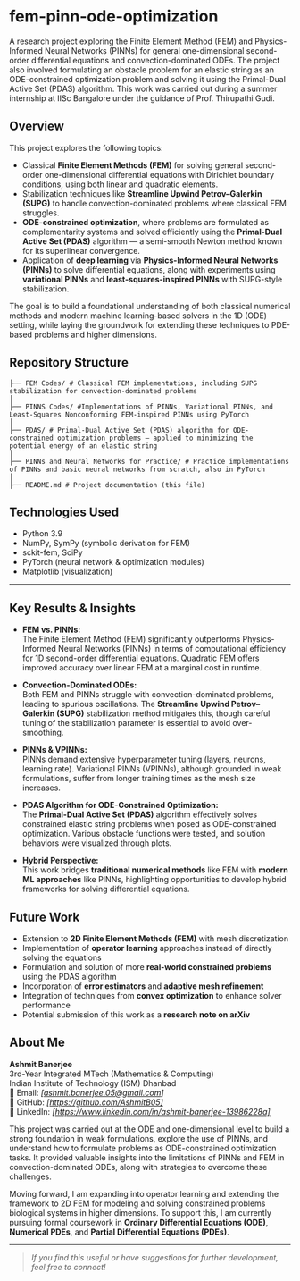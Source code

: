 # fem-pinn-ode-optimization
A research project exploring the Finite Element Method (FEM) and Physics-Informed Neural Networks (PINNs) for general one-dimensional second-order differential equations and convection-dominated ODEs. The project also involved formulating an obstacle problem for an elastic string as an ODE-constrained optimization problem and solving it using the Primal-Dual Active Set (PDAS) algorithm. This work was carried out during a summer internship at IISc Bangalore under the guidance of Prof. Thirupathi Gudi.

## Overview

This project explores the following topics:

- Classical **Finite Element Methods (FEM)** for solving general second-order one-dimensional differential equations with Dirichlet boundary conditions, using both linear and quadratic elements.
- Stabilization techniques like **Streamline Upwind Petrov–Galerkin (SUPG)** to handle convection-dominated problems where classical FEM struggles.
- **ODE-constrained optimization**, where problems are formulated as complementarity systems and solved efficiently using the **Primal-Dual Active Set (PDAS)** algorithm — a semi-smooth Newton method known for its superlinear convergence.
- Application of **deep learning** via **Physics-Informed Neural Networks (PINNs)** to solve differential equations, along with experiments using **variational PINNs** and **least-squares-inspired PINNs** with SUPG-style stabilization.

The goal is to build a foundational understanding of both classical numerical methods and modern machine learning-based solvers in the 1D (ODE) setting, while laying the groundwork for extending these techniques to PDE-based problems and higher dimensions.

## Repository Structure
```
├── FEM Codes/ # Classical FEM implementations, including SUPG stabilization for convection-dominated problems
│
├── PINNS Codes/ #Implementations of PINNs, Variational PINNs, and Least-Squares Nonconforming FEM-inspired PINNs using PyTorch
│
├── PDAS/ # Primal-Dual Active Set (PDAS) algorithm for ODE-constrained optimization problems — applied to minimizing the potential energy of an elastic string
│
├── PINNs and Neural Networks for Practice/ # Practice implementations of PINNs and basic neural networks from scratch, also in PyTorch
│
├── README.md # Project documentation (this file)
```
## Technologies Used

- Python 3.9  
- NumPy, SymPy (symbolic derivation for FEM)
- sckit-fem, SciPy
- PyTorch (neural network & optimization modules)  
- Matplotlib (visualization)

---
## Key Results & Insights

- **FEM vs. PINNs:**  
  The Finite Element Method (FEM) significantly outperforms Physics-Informed Neural Networks (PINNs) in terms of computational efficiency for 1D second-order differential equations. Quadratic FEM offers improved accuracy over linear FEM at a marginal cost in runtime.

- **Convection-Dominated ODEs:**  
  Both FEM and PINNs struggle with convection-dominated problems, leading to spurious oscillations. The **Streamline Upwind Petrov–Galerkin (SUPG)** stabilization method mitigates this, though careful tuning of the stabilization parameter is essential to avoid over-smoothing.

- **PINNs & VPINNs:**  
  PINNs demand extensive hyperparameter tuning (layers, neurons, learning rate). Variational PINNs (VPINNs), although grounded in weak formulations, suffer from longer training times as the mesh size increases.

- **PDAS Algorithm for ODE-Constrained Optimization:**  
  The **Primal-Dual Active Set (PDAS)** algorithm effectively solves constrained elastic string problems when posed as ODE-constrained optimization. Various obstacle functions were tested, and solution behaviors were visualized through plots.

- **Hybrid Perspective:**  
  This work bridges **traditional numerical methods** like FEM with **modern ML approaches** like PINNs, highlighting opportunities to develop hybrid frameworks for solving differential equations.

## Future Work

- Extension to **2D Finite Element Methods (FEM)** with mesh discretization  
- Implementation of **operator learning** approaches instead of directly solving the equations  
- Formulation and solution of more **real-world constrained problems** using the PDAS algorithm  
- Incorporation of **error estimators** and **adaptive mesh refinement**  
- Integration of techniques from **convex optimization** to enhance solver performance  
- Potential submission of this work as a **research note on arXiv**

## About Me

**Ashmit Banerjee**  
3rd-Year Integrated MTech (Mathematics & Computing)  
Indian Institute of Technology (ISM) Dhanbad  
📧 Email: _[ashmit.banerjee.05@gmail.com]_  
🔗 GitHub: _[https://github.com/AshmitB05]_  
🔗 LinkedIn: _[https://www.linkedin.com/in/ashmit-banerjee-13986228a]_  



<p>
This project was carried out at the ODE and one-dimensional level to build a strong foundation in weak formulations, explore the use of PINNs, and understand how to formulate problems as ODE-constrained optimization tasks. It provided valuable insights into the limitations of PINNs and FEM in convection-dominated ODEs, along with strategies to overcome these challenges.
</p>

<p>
Moving forward, I am expanding into operator learning and extending the framework to 2D FEM for modeling and solving constrained problems biological systems in higher dimensions. To support this, I am currently pursuing formal coursework in 
<strong>Ordinary Differential Equations (ODE)</strong>, <strong>Numerical PDEs</strong>, and <strong>Partial Differential Equations (PDEs)</strong>.
</p>

---

> _If you find this useful or have suggestions for further development, feel free to connect!_

